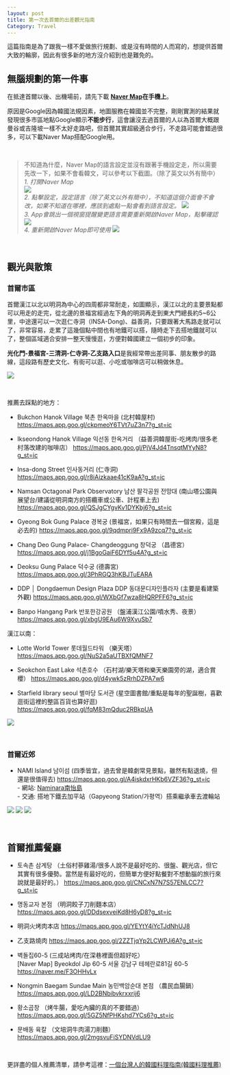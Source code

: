 ```yaml
---
layout: post
title: 第一次去首爾的出差觀光指南
Category: Travel
---
```


這篇指南是為了跟我一樣不愛做旅行規劃、或是沒有時間的人而寫的，想提供首爾大致的輪廓，因此有很多新的地方沒介紹到也是難免的。
<br/>

## 無腦規劃的第一件事

在抵達首爾以後、出機場前，請先下載
**[Naver Map](https://apps.apple.com/jp/app/naver-map-navigation/id311867728)在手機上**。

原因是Google因為韓國法規因素，地圖服務在韓國並不完整，剛剛實測的結果就發現很多市區地點Google顯示**不能步行**，這會讓沒去過首爾的人以為首爾大概跟曼谷或吉隆坡一樣不太好走路吧，但首爾其實超級適合步行，不走路可能會錯過很多，可以下載Naver Map搭配Google用。

<br/>

> 不知道為什麼，Naver Map的語言設定並沒有跟著手機設定走，所以需要先改一下，如果不會看韓文，可以參考以下截圖。（除了英文以外有簡中）<br/>
*1. 打開Naver Map*<br/>
![](/assets/img/Korea_2022/naver_map1.jpeg)<br/> 
*2. 點擊設定，設定語言（除了英文以外有簡中），不知道這個介面會不會改，如果不知道在哪裡，應該到處點一點會看到語言設定。*
![](/assets/img/Korea_2022/naver_map2.jpeg)<br/> 
*3. App會跳出一個視窗提醒變更語言需要重新開啟Naver Map，點擊確認*
![](/assets/img/Korea_2022/naver_map3.jpeg)<br/> 
*4. 重新開啟Naver Map即可使用*
![](/assets/img/Korea_2022/naver_map4.PNG)<br/> 

<br/>

## 觀光與散策

### 首爾市區

首爾漢江以北以明洞為中心的四周都非常耐走，如圖顯示，漢江以北的主要景點都可以用走的走完，從北邊的景福宮經過左下角的明洞再走到東大門總長約5~6公里，中途還可以一次逛仁寺洞（INSA-Dong)、益善洞，只要跟著大馬路走就可以了，非常容易，走累了這幾個點中間也有地鐵可以搭，隨時走下去搭地鐵就可以了，整個區域適合安排一整天慢慢逛，方便對韓國建立一個初步的印象。

**光化門-景福宮-三清洞-仁寺洞-乙支路入口**是我經常帶出差同事、朋友散步的路線，這段路有歷史文化、有街可以逛、小吃或咖啡店可以稍做休息。

![](/assets/img/Korea_2022/seoulmap_tw.png)<br/> 

<br/>

推薦去踩點的地方：

- Bukchon Hanok Village 북촌 한옥마을 (北村韓屋村)
https://maps.app.goo.gl/ckpmeoY6TVt7uZ3n7?g_st=ic

- Ikseondong Hanok Village 익선동 한옥거리 （益善洞韓屋街-吃烤肉/很多老村落改建的咖啡店）
https://maps.app.goo.gl/PjV4Jd4TnsqtMYyN8?g_st=ic

- Insa-dong Street 인사동거리 (仁寺洞)
https://maps.app.goo.gl/r8iAizkaae41cK9aA?g_st=ic

- Namsan Octagonal Park Observatory 남산 팔각공원 전망대 (南山塔公園與展望台/建議從明洞南方的搭纜車或公車、計程車上去)
https://maps.app.goo.gl/QSJgCYgvKv1DYKbj6?g_st=ic

- Gyeong Bok Gung Palace 경복궁 (景福宮，如果只有時間去一個宮殿，這是必去的)
https://maps.app.goo.gl/9qdmpri9Fx9A9zcq7?g_st=ic

- Chang Deo Gung Palace- Changdeoggung 창덕궁 （昌德宮）
https://maps.app.goo.gl/j1BgoGaiF6DYf5u4A?g_st=ic

- Deoksu Gung Palace 덕수궁 (德壽宮)
https://maps.app.goo.gl/3PhRGQ3hKBJTuEARA

- DDP │ Dongdaemun Design Plaza DDP 동대문디자인플라자 (主要是看建築外觀)
https://maps.app.goo.gl/WXbGf7wza8HQRPFF6?g_st=ic

- Banpo Hangang Park 반포한강공원 （盤浦漢江公園/噴水秀、夜景）
https://maps.app.goo.gl/xbgU9EAu6W9XvuSb7

漢江以南：

- Lotte World Tower 롯데월드타워 （樂天塔）
https://maps.app.goo.gl/NuS2a5aUTBXfQMNF7

- Seokchon East Lake 석촌호수 （石村湖/樂天塔和樂天樂園旁的湖，適合賞櫻）
https://maps.app.goo.gl/d4ywk5zRrhDZPA7w6

- Starfield library seoul 별마당 도서관 (星空圖書館/重點是每年的聖誕樹，喜歡逛街這裡的整區百貨也算好逛)
https://maps.app.goo.gl/fqM83mQduc2RBkpUA

![](/assets/img/Korea_2022/starfieldlibrary.jpeg)<br/> 

<br/>

### 首爾近郊 

- NAMI Island 남이섬 (四季皆宜，過去曾是韓劇常見景點，雖然有點退燒，但還是很值得去)
https://maps.app.goo.gl/A4iskdxrHKb6VZF36?g_st=ic
<br/>- 網站: [Naminara南怡島](https://namisum-en.imweb.me/35/?q=YToxOntzOjEyOiJrZXl3b3JkX3R5cGUiO3M6MzoiYWxsIjt9&bmode=view&idx=7167956&t=board)
<br/>- 交通: 搭地下鐵去加平站（Gapyeong Station/가평역）搭乘繼承車去渡輪站 

![](/assets/img/Korea_2022/nami_island3.jpg)
![](/assets/img/Korea_2022/nami_island1.jpg)
![](/assets/img/Korea_2022/nami_island4.JPG)


<br/>

## 首爾推薦餐廳
  
- 토속촌 삼계탕 （土俗村蔘雞湯/很多人說不是最好吃的、很盤、觀光店，但它其實有很多優勢。當然是有最好吃的，但簡單方便好點餐對不想動腦的旅行來說就是最好的。）
https://maps.app.goo.gl/CNCxN7N7S57ENLCC7?g_st=ic

- 명동교자 본점 （明洞餃子刀削麵本店）
https://maps.app.goo.gl/DDdsexveiKd8H6yD8?g_st=ic

- 明洞火烤肉本店 
https://maps.app.goo.gl/YEYtY4iYcTJdNhUJ8

- 乙支路燒肉
https://maps.app.goo.gl/2ZZTjqYp2LCWPJi6A?g_st=ic

- 벽돌집60-5 (三成站烤肉/在深巷裡面但超好吃）<br/>
[Naver Map]
Byeokdol Jip 60-5
서울 강남구 테헤란로81길 60-5
https://naver.me/F3OHHvLx

- Nongmin Baegam Sundae Main 농민백암순대 본점 （農民血腸鍋）
https://maps.app.goo.gl/LD2BNbibvkrxxrij6

- 황소곱창 （烤牛腸，愛吃內臟的真的不要錯過）
https://maps.app.goo.gl/5GZ5NfPHKshd7YCs6?g_st=ic

- 문배동 육칼 （文培洞牛肉湯刀削麵）
https://maps.app.goo.gl/2mgsvuFiSYDNVdLU9

<br/>

更詳盡的個人推薦清單，請參考這裡：[一個台灣人的韓國料理指南(韓國料理推薦)](https://tzling.com/2022/10/09/A_Taiwaneses_Korea_food_guide/)

